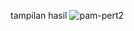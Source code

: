 tampilan hasil
![pam-pert2](https://github.com/user-attachments/assets/e9d6b7c6-68b4-4d04-9f32-a022f0f70b70)
